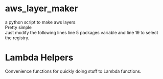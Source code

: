# aws_layer_maker
a python script to make aws layers   
Pretty simple  
Just modify the following lines line 5 packages variable and line 19 to select the registry. 


# Lambda Helpers
Convenience functions for quickly doing stuff to Lambda functions. 
